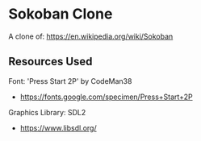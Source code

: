 # Sokoban Clone

A clone of: https://en.wikipedia.org/wiki/Sokoban

## Resources Used

Font: 'Press Start 2P' by CodeMan38
- https://fonts.google.com/specimen/Press+Start+2P

Graphics Library: SDL2
- https://www.libsdl.org/
